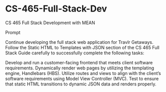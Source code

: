 # CS-465-Full-Stack-Dev
CS 465 Full Stack Development with MEAN

Prompt

Continue developing the full stack web application for Travlr Getaways. Follow the Static HTML to Templates with JSON section of the CS 465 Full Stack Guide carefully to successfully complete the following tasks:

Develop and run a customer-facing frontend that meets client software requirements.
Dynamically render web pages by utilizing the templating engine, Handlebars (HBS).
Utilize routes and views to align with the client’s software requirements using Model View Controller (MVC).
Test to ensure that static HTML transitions to dynamic JSON data and renders properly.
